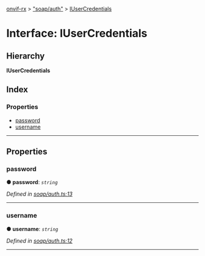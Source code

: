 [onvif-rx](../README.md) > ["soap/auth"](../modules/_soap_auth_.md) > [IUserCredentials](../interfaces/_soap_auth_.iusercredentials.md)

# Interface: IUserCredentials

## Hierarchy

**IUserCredentials**

## Index

### Properties

* [password](_soap_auth_.iusercredentials.md#password)
* [username](_soap_auth_.iusercredentials.md#username)

---

## Properties

<a id="password"></a>

###  password

**● password**: *`string`*

*Defined in [soap/auth.ts:13](https://github.com/patrickmichalina/onvif-rx/blob/1596479/src/soap/auth.ts#L13)*

___
<a id="username"></a>

###  username

**● username**: *`string`*

*Defined in [soap/auth.ts:12](https://github.com/patrickmichalina/onvif-rx/blob/1596479/src/soap/auth.ts#L12)*

___

